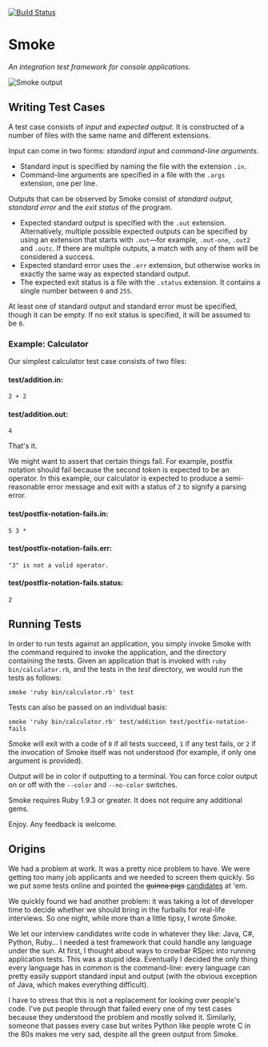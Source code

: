 [![Build Status](https://travis-ci.org/SamirTalwar/Smoke.svg?branch=master)](https://travis-ci.org/SamirTalwar/Smoke)

# Smoke

*An integration test framework for console applications.*

![Smoke output](https://s3-eu-west-1.amazonaws.com/samirtalwar-smoke/screenshot.png)

## Writing Test Cases

A test case consists of *input* and *expected output*. It is constructed of a number of files with the same name and different extensions.

Input can come in two forms: *standard input* and *command-line arguments*.

  * Standard input is specified by naming the file with the extension `.in`.
  * Command-line arguments are specified in a file with the `.args` extension, one per line.

Outputs that can be observed by Smoke consist of *standard output*, *standard error* and the *exit status* of the program.

  * Expected standard output is specified with the `.out` extension. Alternatively, multiple possible expected outputs can be specified by using an extension that starts with `.out`—for example, `.out-one`, `.out2` and `.outc`. If there are multiple outputs, a match with any of them will be considered a success.
  * Expected standard error uses the `.err` extension, but otherwise works in exactly the same way as expected standard output.
  * The expected exit status is a file with the `.status` extension. It contains a single number between `0` and `255`.

At least one of standard output and standard error must be specified, though it can be empty. If no exit status is specified, it will be assumed to be `0`.

### Example: Calculator

Our simplest calculator test case consists of two files:

#### test/addition.in:

    2 + 2

#### test/addition.out:

    4

That's it.

We might want to assert that certain things fail. For example, postfix notation should fail because the second token is expected to be an operator. In this example, our calculator is expected to produce a semi-reasonable error message and exit with a status of `2` to signify a parsing error.

#### test/postfix-notation-fails.in:

    5 3 *

#### test/postfix-notation-fails.err:

    "3" is not a valid operator.

#### test/postfix-notation-fails.status:

    2

## Running Tests

In order to run tests against an application, you simply invoke Smoke with the command required to invoke the application, and the directory containing the tests. Given an application that is invoked with `ruby bin/calculator.rb`, and the tests in the *test* directory, we would run the tests as follows:

    smoke 'ruby bin/calculator.rb' test

Tests can also be passed on an individual basis:

    smoke 'ruby bin/calculator.rb' test/addition test/postfix-notation-fails

Smoke will exit with a code of `0` if all tests succeed, `1` if any test fails, or `2` if the invocation of Smoke itself was not understood (for example, if only one argument is provided).

Output will be in color if outputting to a terminal. You can force color output on or off with the `--color` and `--no-color` switches.

Smoke requires Ruby 1.9.3 or greater. It does not require any additional gems.

Enjoy. Any feedback is welcome.

## Origins

We had a problem at work. It was a pretty nice problem to have. We were getting too many job applicants and we needed to screen them quickly. So we put some tests online and pointed the <del>guinea pigs</del> <ins>candidates</ins> at 'em.

We quickly found we had another problem: it was taking a lot of developer time to decide whether we should bring in the furballs for real-life interviews. So one night, while more than a little tipsy, I wrote *Smoke*.

We let our interview candidates write code in whatever they like: Java, C#, Python, Ruby&hellip; I needed a test framework that could handle any language under the sun. At first, I thought about ways to crowbar RSpec into running application tests. This was a stupid idea. Eventually I decided the only thing every language has in common is the command-line: every language can pretty easily support standard input and output (with the obvious exception of Java, which makes everything difficult).

I have to stress that this is not a replacement for looking over people's code. I've put people through that failed every one of my test cases because they understood the problem and mostly solved it. Similarly, someone that passes every case but writes Python like people wrote C in the 80s makes me very sad, despite all the green output from Smoke.
